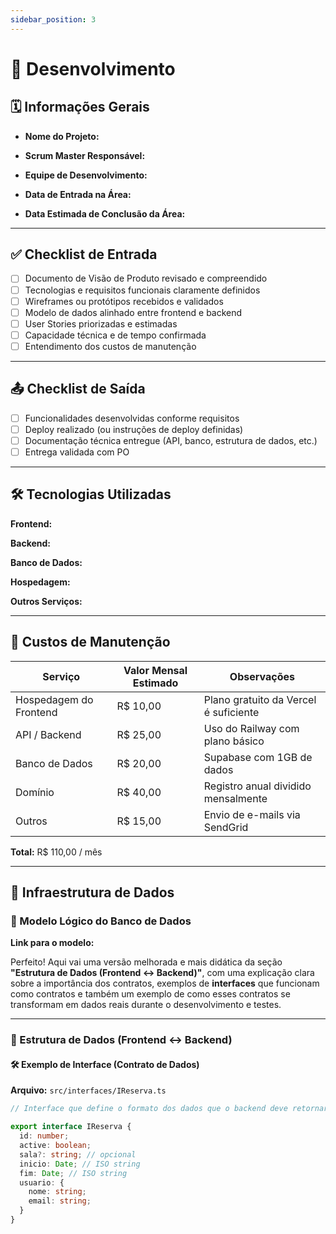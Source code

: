 ```yaml
---
sidebar_position: 3
---
```


# 📄 Desenvolvimento

<!-- Este documento deve ser preenchido pela equipe de Desenvolvimento ao iniciar um projeto. -->

## 🗓 Informações Gerais

- **Nome do Projeto:** 
<!-- Exemplo: Sistema de Gestão de Reservas para Biblioteca -->

- **Scrum Master Responsável:**
<!-- Nome do Scrum Master que acompanhará o projeto -->

- **Equipe de Desenvolvimento:**
<!-- Lista com nome das pessoas desenvolvedoras envolvidas -->

- **Data de Entrada na Área:**
<!-- Exemplo: 10/04/2025 -->

- **Data Estimada de Conclusão da Área:**
<!-- Exemplo: 08/06/2025 -->

---

## ✅ Checklist de Entrada

- [ ] Documento de Visão de Produto revisado e compreendido
- [ ] Tecnologias e requisitos funcionais claramente definidos
- [ ] Wireframes ou protótipos recebidos e validados
- [ ] Modelo de dados alinhado entre frontend e backend
- [ ] User Stories priorizadas e estimadas
- [ ] Capacidade técnica e de tempo confirmada
- [ ] Entendimento dos custos de manutenção

---

## 📤 Checklist de Saída

- [ ] Funcionalidades desenvolvidas conforme requisitos
- [ ] Deploy realizado (ou instruções de deploy definidas)
- [ ] Documentação técnica entregue (API, banco, estrutura de dados, etc.)
- [ ] Entrega validada com PO

---

## 🛠 Tecnologias Utilizadas

**Frontend:**
<!-- Exemplo: React, Next.js -->

**Backend:**
<!-- Exemplo: Node.js + Express -->

**Banco de Dados:**
<!-- Exemplo: PostgreSQL -->

**Hospedagem:**
<!-- Exemplo: Vercel (frontend), Railway (backend), Supabase (DB) -->

**Outros Serviços:**
<!-- Exemplo: Firebase Auth, SendGrid, AWS S3 -->

---

## 💸 Custos de Manutenção

<!-- Detalhar os custos mensais previstos para manter a aplicação em funcionamento -->
<div align="center">

| Serviço                     | Valor Mensal Estimado | Observações                        |
|----------------------------|------------------------|------------------------------------|
| Hospedagem do Frontend     | R$ 10,00               | Plano gratuito da Vercel é suficiente |
| API / Backend              | R$ 25,00               | Uso do Railway com plano básico   |
| Banco de Dados             | R$ 20,00               | Supabase com 1GB de dados          |
| Domínio                    | R$ 40,00               | Registro anual dividido mensalmente |
| Outros                     | R$ 15,00               | Envio de e-mails via SendGrid     |

</div>


**Total:** R$ 110,00 / mês

---

## 🧱 Infraestrutura de Dados

### 🔗 Modelo Lógico do Banco de Dados

<!-- Inserir imagem ou link para o modelo lógico (diagrama) -->

**Link para o modelo:** 
<!-- Exemplo: https://dbdiagram.io/xyz -->

Perfeito! Aqui vai uma versão melhorada e mais didática da seção **"Estrutura de Dados (Frontend <-> Backend)"**, com uma explicação clara sobre a importância dos contratos, exemplos de **interfaces** que funcionam como contratos e também um exemplo de como esses contratos se transformam em dados reais durante o desenvolvimento e testes.

---

### 🔄 Estrutura de Dados (Frontend ↔ Backend)

<!-- 
Esta seção é essencial para garantir que o frontend e o backend consigam se comunicar corretamente.

Um dos problemas mais comuns durante o desenvolvimento de software é a **integração mal alinhada entre frontend e backend**. Isso costuma acontecer quando:

- O frontend espera um dado que o backend não envia.
- O backend envia um dado com formato diferente do esperado.
- Os nomes das chaves são inconsistentes entre os times.
- Informações essenciais estão faltando ou sobrando.
- Os endpoints não retornam o que foi combinado.

Esse desalinhamento costuma causar bugs, atrasos e retrabalho — principalmente quando não há **um contrato bem definido entre as partes**.

---

#### 📝 O que são contratos de dados?

Um **contrato de dados** é um acordo entre frontend e backend sobre **como será a estrutura da informação trocada entre eles**.

Esse contrato é geralmente representado por **interfaces** (em TypeScript, por exemplo), que descrevem o formato exato dos objetos esperados nas requisições e respostas da API.

Essas interfaces servem tanto para:

- Guiar a implementação de quem desenvolve o backend (para saber exatamente o que entregar),
- Quanto para guiar o frontend (para saber exatamente o que esperar e como lidar com os dados recebidos).

Além disso, uma vez definidos, **esses contratos se transformam em dados reais** durante o desenvolvimento, e podem inclusive ser usados para gerar mocks e testes automatizados.

---

#### 🛠 Exemplo de Interface (Contrato de Dados)

**Arquivo:** `src/interfaces/IReserva.ts`

```ts
// Interface que define o formato dos dados que o backend deve retornar para o frontend

export interface IReserva {
  id: number
  sala: string
  inicio: string // ISO string
  fim: string // ISO string
  usuario: {
    nome: string
    email: string
  }
}
```

Essa interface deve ser conhecida tanto pelo time de frontend quanto pelo de backend — é o **contrato oficial** do endpoint, por exemplo, `GET /reservas`.

---

#### 📦 Exemplo de Dados Reais (Baseados na Interface)

```json
// Resposta real simulada da API: GET /reservas
[
  {
    "id": 12,
    "sala": "A201",
    "inicio": "2025-04-10T10:00:00Z",
    "fim": "2025-04-10T11:00:00Z",
    "usuario": {
      "nome": "João Silva",
      "email": "joao@exemplo.com"
    }
  },
  {
    "id": 13,
    "sala": "B102",
    "inicio": "2025-04-10T13:00:00Z",
    "fim": "2025-04-10T14:00:00Z",
    "usuario": {
      "nome": "Maria Costa",
      "email": "maria@exemplo.com"
    }
  }
]
```

---

#### 🎯 Boas Práticas

- Sempre que um endpoint for definido, **especifique a interface correspondente**.
- Sempre que houver mudanças nos dados, **atualize o contrato e alinhe com o outro time**.
- Preferencialmente, **comece pelo contrato** antes de qualquer implementação — ele pode ser escrito em conjunto, e depois cada parte trabalha com segurança.
- Use esses contratos também em testes automatizados e mocks locais.

---

-->

#### 🛠 Exemplo de Interface (Contrato de Dados)

**Arquivo:** `src/interfaces/IReserva.ts`

```ts
// Interface que define o formato dos dados que o backend deve retornar para o frontend

export interface IReserva {
  id: number;
  active: boolean;
  sala?: string; // opcional
  inicio: Date; // ISO string
  fim: Date; // ISO string
  usuario: {
    nome: string;
    email: string;
  }
}
```
